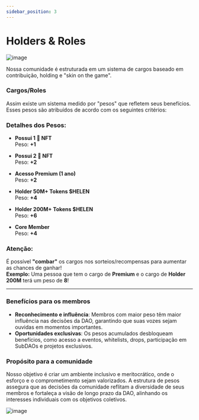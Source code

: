 ```yaml
---
sidebar_position: 3
---
```


# Holders & Roles

![image](https://github.com/user-attachments/assets/049fe753-99bd-4e6b-a9e9-5a74874e29e7)

Nossa comunidade é estruturada em um sistema de cargos baseado em contribuição, holding e "skin on the game".

### Cargos/Roles



Assim existe um sistema medido por "pesos" que refletem seus benefícios. Esses pesos são atribuídos de acordo com os seguintes critérios:

### Detalhes dos Pesos:

- **Possui 1 🐥 NFT**  
  Peso: **+1**
  
- **Possui 2 🐥 NFT**  
  Peso: **+2**
  
- **Acesso Premium (1 ano)**  
  Peso: **+2**
  
- **Holder 50M+ Tokens $HELEN**  
  Peso: **+4**
  
- **Holder 200M+ Tokens $HELEN**  
  Peso: **+6**
  
- **Core Member**  
  Peso: **+4**

### Atenção:
É possível **"combar"** os cargos nos sorteios/recompensas para aumentar as chances de ganhar!  
**Exemplo:** Uma pessoa que tem o cargo de **Premium** e o cargo de **Holder 200M** terá um peso de **8**!

---

### Benefícios para os membros  
- **Reconhecimento e influência**: Membros com maior peso têm maior influência nas decisões da DAO, garantindo que suas vozes sejam ouvidas em momentos importantes.  
- **Oportunidades exclusivas**: Os pesos acumulados desbloqueam benefícios, como acesso a eventos, whitelists, drops, participação em SubDAOs e projetos exclusivos.  

### Propósito para a comunidade  
Nosso objetivo é criar um ambiente inclusivo e meritocrático, onde o esforço e o comprometimento sejam valorizados. A estrutura de pesos assegura que as decisões da comunidade reflitam a diversidade de seus membros e fortaleça a visão de longo prazo da DAO, alinhando os interesses individuais com os objetivos coletivos.


![image](https://github.com/user-attachments/assets/5f53942c-3ed0-495f-8d8d-8f0dc45c5ad6)


